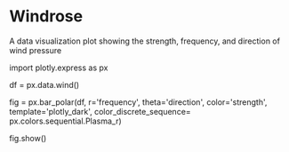 # Windrose
A data visualization plot showing the strength, frequency, and direction of wind pressure



import plotly.express as px

df = px.data.wind()

fig = px.bar_polar(df, r='frequency', theta='direction',
                   color='strength', template='plotly_dark',
                   color_discrete_sequence= px.colors.sequential.Plasma_r)
                   
fig.show()


